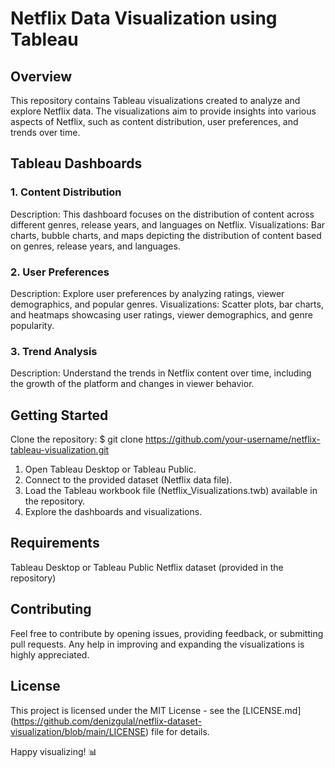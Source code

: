 # Netflix Data Visualization using Tableau
## Overview
This repository contains Tableau visualizations created to analyze and explore Netflix data. The visualizations aim to provide insights into various aspects of Netflix, such as content distribution, user preferences, and trends over time.

## Tableau Dashboards
### 1. Content Distribution
Description: This dashboard focuses on the distribution of content across different genres, release years, and languages on Netflix.
Visualizations: Bar charts, bubble charts, and maps depicting the distribution of content based on genres, release years, and languages.

### 2. User Preferences
Description: Explore user preferences by analyzing ratings, viewer demographics, and popular genres.
Visualizations: Scatter plots, bar charts, and heatmaps showcasing user ratings, viewer demographics, and genre popularity.

### 3. Trend Analysis
Description: Understand the trends in Netflix content over time, including the growth of the platform and changes in viewer behavior.

## Getting Started
Clone the repository:
$ git clone https://github.com/your-username/netflix-tableau-visualization.git
1. Open Tableau Desktop or Tableau Public.
2. Connect to the provided dataset (Netflix data file).
3. Load the Tableau workbook file (Netflix_Visualizations.twb) available in the repository.
4. Explore the dashboards and visualizations.

## Requirements
Tableau Desktop or Tableau Public
Netflix dataset (provided in the repository)

## Contributing
Feel free to contribute by opening issues, providing feedback, or submitting pull requests. Any help in improving and expanding the visualizations is highly appreciated.

## License
This project is licensed under the MIT License - see the [LICENSE.md] (https://github.com/denizgulal/netflix-dataset-visualization/blob/main/LICENSE) file for details.

Happy visualizing! 📊




